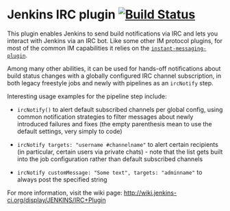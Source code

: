 Jenkins IRC plugin [![Build Status](https://ci.jenkins.io/job/Plugins/job/ircbot-plugin/job/master/badge/icon)](https://ci.jenkins.io/job/Plugins/job/ircbot-plugin/job/master/)
==================

This plugin enables Jenkins to send build notífications via IRC and
lets you interact with Jenkins via an IRC bot. Like some other IM protocol
plugins, for most of the common IM capabilities it relies on the
[`instant-messaging-plugin`](https://github.com/jenkinsci/instant-messaging-plugin).

Among many other abilities, it can be used for hands-off notifications
about build status changes with a globally configured IRC channel
subscription, in both legacy freestyle jobs and newly with pipelines
as an `ircNotify` step.

Interesting usage examples for the pipeline step include:

* `ircNotify()` to alert default subscribed channels per global config,
using common notification strategies to filter messages about newly
introduced failures and fixes (the empty parenthesis mean to use the
default settings, very simply to code)

* `ircNotify targets: "username #channelname"` to alert certain recipients
(in particular, certain users via private chats) - note that the list gets
built into the job configuration rather than default subscribed channels

* `ircNotify customMessage: "Some text", targets: "adminname"` to always
post the specified string

For more information, visit the wiki page:
<http://wiki.jenkins-ci.org/display/JENKINS/IRC+Plugin>
